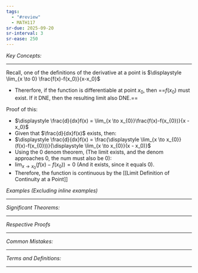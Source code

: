 ```yaml
---
tags:
  - "#review"
  - MATH117
sr-due: 2025-09-20
sr-interval: 3
sr-ease: 250
---
```

*Key Concepts:*
___
Recall, one of the definitions of the derivative at a point is $\displaystyle \lim_{x \to 0} \frac{f(x)-f(x_0)}{x-x_0}$
- Thererfore, if the function is differentiable at point $x_0$, then ==$f(x_0)$ must exist. If it DNE, then the resulting limit also DNE.==

Proof of this:
- $\displaystyle \frac{d}{dx}f(x) = \lim_{x \to x_{0}}\frac{f(x)-f(x_{0})}{x - x_0}$
- Given that $\frac{d}{dx}f(x)$ exists, then:
- $\displaystyle \frac{d}{dx}f(x) = \frac{\displaystyle \lim_{x \to x_{0}}(f(x)-f(x_{0}))}{\displaystyle \lim_{x \to x_{0}}(x - x_0)}$
- Using the 0 denom theorem, (The limit exists, and the denom approaches 0, the num must also be 0): 
- $\displaystyle \lim_{x \to x_{0}}(f(x)-f(x_{0})) = 0$ (And it exists, since it equals 0).
- Therefore, the function is continuous by the [[Limit Definition of Continuity at a Point]]

*Examples (Excluding inline examples)* 
___

*Significant Theorems:*
___

*Respective Proofs*
___

*Common Mistakes:*
___

*Terms and Definitions:*
___

